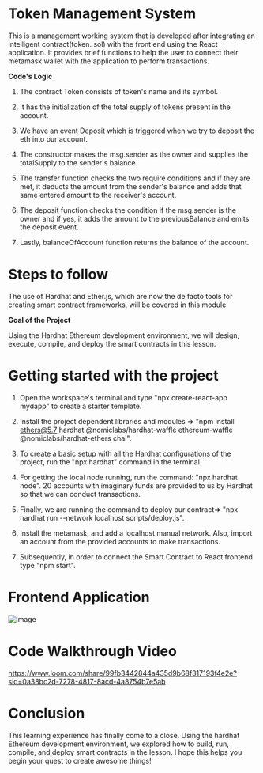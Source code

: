 # Token Management System

This is a management working system that is developed after integrating an intelligent contract(token. sol) with the front end using the React application. It provides brief functions to help the user to connect their metamask wallet with the application to perform transactions.

**Code's Logic**

1. The contract Token consists of token's name and its symbol.

2. It has the initialization of the total supply of tokens present in the account.

3. We have an event Deposit which is triggered when we try to deposit the eth into our account.

4. The constructor makes the msg.sender as the owner and supplies the totalSupply to the sender's balance.

5. The transfer function checks the two require conditions and if they are met, it deducts the amount from the sender's balance and adds that same entered amount to the receiver's account.

6. The deposit function checks the condition if the msg.sender is the owner and if yes, it adds the amount to the  previousBalance and emits the deposit event.

7. Lastly, balanceOfAccount function returns the balance of the account.

# Steps to follow

The use of Hardhat and Ether.js, which are now the de facto tools for creating smart contract frameworks, will be covered in this module.

**Goal of the Project**

Using the Hardhat Ethereum development environment, we will design, execute, compile, and deploy the smart contracts in this lesson.

# Getting started with the project

1. Open the workspace's terminal and type "npx create-react-app mydapp" to create a starter template.

2. Install the project dependent libraries and modules => "npm install ethers@5.7 hardhat @nomiclabs/hardhat-waffle ethereum-waffle @nomiclabs/hardhat-ethers chai".

3. To create a basic setup with all the Hardhat configurations of the project, run the "npx hardhat" command in the terminal.

4. For getting the local node running, run the command: "npx hardhat node". 20 accounts with imaginary funds are provided to us by Hardhat so that we can conduct transactions.

5. Finally, we are running the command to deploy our contract=> "npx hardhat run --network localhost scripts/deploy.js".

6. Install the metamask, and add a localhost manual network. Also, import an account from the provided accounts to make transactions.

7. Subsequently, in order to connect the Smart Contract to  React frontend type "npm start".

# Frontend Application 

![image](https://github.com/SK-4518/Avax-Module2/assets/136696857/fab9b799-7485-4c97-b844-d33fffb41695)


# Code Walkthrough Video

https://www.loom.com/share/99fb3442844a435d9b68f317193f4e2e?sid=0a38bc2d-7278-4817-8acd-4a8754b7e5ab


# Conclusion

This learning experience has finally come to a close. Using the hardhat Ethereum development environment, we explored how to build, run, compile, and deploy smart contracts in the lesson. I hope this helps you begin your quest to create awesome things!

